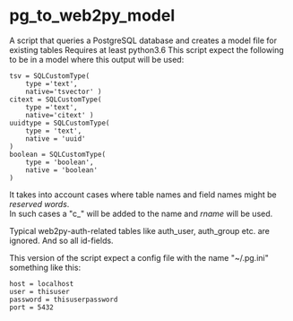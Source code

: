# pg_to_web2py_model

A script that queries a PostgreSQL database and creates a model file for existing tables
Requires at least python3.6
This script expect the following to be in a model where this output will be used:

```from gluon.dal import SQLCustomType
tsv = SQLCustomType(
    type ='text',
    native='tsvector' )
citext = SQLCustomType(
    type ='text',
    native='citext' )
uuidtype = SQLCustomType(
    type = 'text',
    native = 'uuid'
)
boolean = SQLCustomType(
    type = 'boolean',
    native = 'boolean'
)
```
It takes into account cases where table names and field names might be *reserved words*.  
In such cases a "c_" will be added to the name and *rname*  will be used.

Typical web2py-auth-related tables like auth_user, auth_group etc.  are ignored.
And so all id-fields.

This version of the script expect a config file with the name "~/.pg.ini"
something like this:

```[DEFAULT]
host = localhost
user = thisuser
password = thisuserpassword
port = 5432
```

